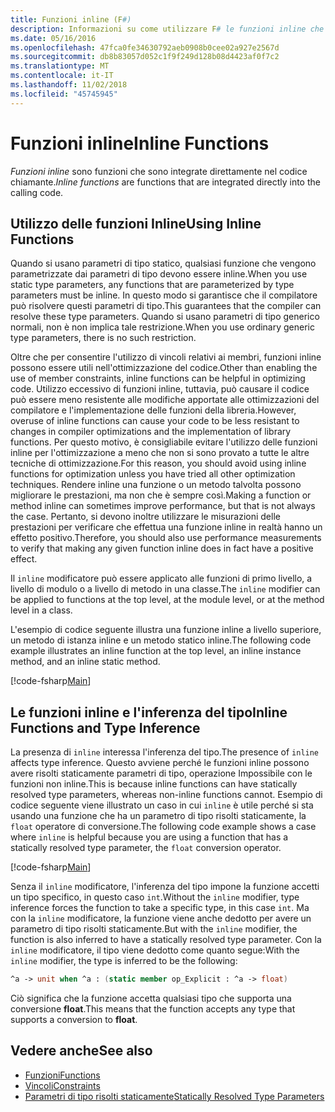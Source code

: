 ```yaml
---
title: Funzioni inline (F#)
description: Informazioni su come utilizzare F# le funzioni inline che sono integrate direttamente nel codice chiamante.
ms.date: 05/16/2016
ms.openlocfilehash: 47fca0fe34630792aeb0908b0cee02a927e2567d
ms.sourcegitcommit: db8b83057d052c1f9f249d128b08d4423af0f7c2
ms.translationtype: MT
ms.contentlocale: it-IT
ms.lasthandoff: 11/02/2018
ms.locfileid: "45745945"
---
```

# <a name="inline-functions"></a><span data-ttu-id="5ce06-103">Funzioni inline</span><span class="sxs-lookup"><span data-stu-id="5ce06-103">Inline Functions</span></span>

<span data-ttu-id="5ce06-104">*Funzioni inline* sono funzioni che sono integrate direttamente nel codice chiamante.</span><span class="sxs-lookup"><span data-stu-id="5ce06-104">*Inline functions* are functions that are integrated directly into the calling code.</span></span>

## <a name="using-inline-functions"></a><span data-ttu-id="5ce06-105">Utilizzo delle funzioni Inline</span><span class="sxs-lookup"><span data-stu-id="5ce06-105">Using Inline Functions</span></span>

<span data-ttu-id="5ce06-106">Quando si usano parametri di tipo statico, qualsiasi funzione che vengono parametrizzate dai parametri di tipo devono essere inline.</span><span class="sxs-lookup"><span data-stu-id="5ce06-106">When you use static type parameters, any functions that are parameterized by type parameters must be inline.</span></span> <span data-ttu-id="5ce06-107">In questo modo si garantisce che il compilatore può risolvere questi parametri di tipo.</span><span class="sxs-lookup"><span data-stu-id="5ce06-107">This guarantees that the compiler can resolve these type parameters.</span></span> <span data-ttu-id="5ce06-108">Quando si usano parametri di tipo generico normali, non è non implica tale restrizione.</span><span class="sxs-lookup"><span data-stu-id="5ce06-108">When you use ordinary generic type parameters, there is no such restriction.</span></span>

<span data-ttu-id="5ce06-109">Oltre che per consentire l'utilizzo di vincoli relativi ai membri, funzioni inline possono essere utili nell'ottimizzazione del codice.</span><span class="sxs-lookup"><span data-stu-id="5ce06-109">Other than enabling the use of member constraints, inline functions can be helpful in optimizing code.</span></span> <span data-ttu-id="5ce06-110">Utilizzo eccessivo di funzioni inline, tuttavia, può causare il codice può essere meno resistente alle modifiche apportate alle ottimizzazioni del compilatore e l'implementazione delle funzioni della libreria.</span><span class="sxs-lookup"><span data-stu-id="5ce06-110">However, overuse of inline functions can cause your code to be less resistant to changes in compiler optimizations and the implementation of library functions.</span></span> <span data-ttu-id="5ce06-111">Per questo motivo, è consigliabile evitare l'utilizzo delle funzioni inline per l'ottimizzazione a meno che non si sono provato a tutte le altre tecniche di ottimizzazione.</span><span class="sxs-lookup"><span data-stu-id="5ce06-111">For this reason, you should avoid using inline functions for optimization unless you have tried all other optimization techniques.</span></span> <span data-ttu-id="5ce06-112">Rendere inline una funzione o un metodo talvolta possono migliorare le prestazioni, ma non che è sempre così.</span><span class="sxs-lookup"><span data-stu-id="5ce06-112">Making a function or method inline can sometimes improve performance, but that is not always the case.</span></span> <span data-ttu-id="5ce06-113">Pertanto, si devono inoltre utilizzare le misurazioni delle prestazioni per verificare che effettua una funzione inline in realtà hanno un effetto positivo.</span><span class="sxs-lookup"><span data-stu-id="5ce06-113">Therefore, you should also use performance measurements to verify that making any given function inline does in fact have a positive effect.</span></span>

<span data-ttu-id="5ce06-114">Il `inline` modificatore può essere applicato alle funzioni di primo livello, a livello di modulo o a livello di metodo in una classe.</span><span class="sxs-lookup"><span data-stu-id="5ce06-114">The `inline` modifier can be applied to functions at the top level, at the module level, or at the method level in a class.</span></span>

<span data-ttu-id="5ce06-115">L'esempio di codice seguente illustra una funzione inline a livello superiore, un metodo di istanza inline e un metodo statico inline.</span><span class="sxs-lookup"><span data-stu-id="5ce06-115">The following code example illustrates an inline function at the top level, an inline instance method, and an inline static method.</span></span>

[!code-fsharp[Main](../../../../samples/snippets/fsharp/lang-ref-3/snippet201.fs)]

## <a name="inline-functions-and-type-inference"></a><span data-ttu-id="5ce06-116">Le funzioni inline e l'inferenza del tipo</span><span class="sxs-lookup"><span data-stu-id="5ce06-116">Inline Functions and Type Inference</span></span>

<span data-ttu-id="5ce06-117">La presenza di `inline` interessa l'inferenza del tipo.</span><span class="sxs-lookup"><span data-stu-id="5ce06-117">The presence of `inline` affects type inference.</span></span> <span data-ttu-id="5ce06-118">Questo avviene perché le funzioni inline possono avere risolti staticamente parametri di tipo, operazione Impossibile con le funzioni non inline.</span><span class="sxs-lookup"><span data-stu-id="5ce06-118">This is because inline functions can have statically resolved type parameters, whereas non-inline functions cannot.</span></span> <span data-ttu-id="5ce06-119">Esempio di codice seguente viene illustrato un caso in cui `inline` è utile perché si sta usando una funzione che ha un parametro di tipo risolti staticamente, la `float` operatore di conversione.</span><span class="sxs-lookup"><span data-stu-id="5ce06-119">The following code example shows a case where `inline` is helpful because you are using a function that has a statically resolved type parameter, the `float` conversion operator.</span></span>

[!code-fsharp[Main](../../../../samples/snippets/fsharp/lang-ref-3/snippet202.fs)]

<span data-ttu-id="5ce06-120">Senza il `inline` modificatore, l'inferenza del tipo impone la funzione accetti un tipo specifico, in questo caso `int`.</span><span class="sxs-lookup"><span data-stu-id="5ce06-120">Without the `inline` modifier, type inference forces the function to take a specific type, in this case `int`.</span></span> <span data-ttu-id="5ce06-121">Ma con la `inline` modificatore, la funzione viene anche dedotto per avere un parametro di tipo risolti staticamente.</span><span class="sxs-lookup"><span data-stu-id="5ce06-121">But with the `inline` modifier, the function is also inferred to have a statically resolved type parameter.</span></span> <span data-ttu-id="5ce06-122">Con la `inline` modificatore, il tipo viene dedotto come quanto segue:</span><span class="sxs-lookup"><span data-stu-id="5ce06-122">With the `inline` modifier, the type is inferred to be the following:</span></span>

```fsharp
^a -> unit when ^a : (static member op_Explicit : ^a -> float)
```

<span data-ttu-id="5ce06-123">Ciò significa che la funzione accetta qualsiasi tipo che supporta una conversione **float**.</span><span class="sxs-lookup"><span data-stu-id="5ce06-123">This means that the function accepts any type that supports a conversion to **float**.</span></span>

## <a name="see-also"></a><span data-ttu-id="5ce06-124">Vedere anche</span><span class="sxs-lookup"><span data-stu-id="5ce06-124">See also</span></span>

- [<span data-ttu-id="5ce06-125">Funzioni</span><span class="sxs-lookup"><span data-stu-id="5ce06-125">Functions</span></span>](index.md)
- [<span data-ttu-id="5ce06-126">Vincoli</span><span class="sxs-lookup"><span data-stu-id="5ce06-126">Constraints</span></span>](../generics/constraints.md)
- [<span data-ttu-id="5ce06-127">Parametri di tipo risolti staticamente</span><span class="sxs-lookup"><span data-stu-id="5ce06-127">Statically Resolved Type Parameters</span></span>](../generics/statically-resolved-type-parameters.md)
